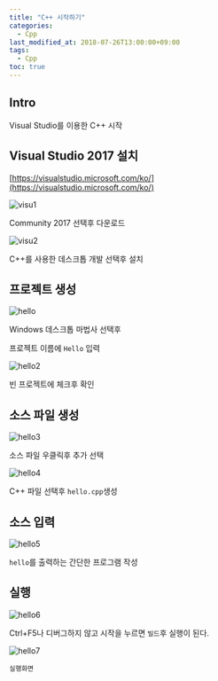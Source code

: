 ```yaml
---
title: "C++ 시작하기"
categories: 
  - Cpp
last_modified_at: 2018-07-26T13:00:00+09:00
tags: 
  - Cpp
toc: true
---
```


## Intro

Visual Studio를 이용한 C++ 시작

## Visual Studio 2017 설치

[https://visualstudio.microsoft.com/ko/](https://visualstudio.microsoft.com/ko/)  

![visu1](https://github.com/lesslate/Blog/blob/master/assets/img/visu1.png?raw=true)

Community 2017 선택후 다운로드

![visu2](https://github.com/lesslate/Blog/blob/master/assets/img/visu2.png?raw=true)

C++를 사용한 데스크톱 개발 선택후 설치

## 프로젝트 생성

![hello](https://github.com/lesslate/Blog/blob/master/assets/img/hello.png?raw=true)

Windows 데스크톱 마법사 선택후

프로젝트 이름에 `Hello` 입력

![hello2](https://github.com/lesslate/Blog/blob/master/assets/img/hello2.png?raw=true)

빈 프로젝트에 체크후 확인

## 소스 파일 생성
![hello3](https://github.com/lesslate/Blog/blob/master/assets/img/hello3.png?raw=true)

소스 파일 우클릭후 추가 선택

![hello4](https://github.com/lesslate/Blog/blob/master/assets/img/hello4.png?raw=true)

C++ 파일 선택후 `hello.cpp`생성

## 소스 입력
![hello5](https://github.com/lesslate/Blog/blob/master/assets/img/hello5.png?raw=true)

`hello`를 출력하는 간단한 프로그램 작성

## 실행
![hello6](https://github.com/lesslate/Blog/blob/master/assets/img/hello6.png?raw=true)

Ctrl+F5나 디버그하지 않고 시작을 누르면 `빌드`후 실행이 된다.

![hello7](https://github.com/lesslate/Blog/blob/master/assets/img/hello7.png?raw=true)

`실행화면`
